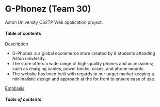 # G-Phonez (Team 30)
Aston University CS2TP Web application project.

#### Table of contents

[Description](#description)  

- G-Phonez is a global ecommerce store created by 8 students attending Aston university.
- The store offers a wide range of high-quality phones and accessories; such as charging cables, power  bricks, cases, and phone mounts.
- The website has been built with regards to our target market keeping a minimalistic design and approach at the for front to ensure ease of use.  

[Emphasis](#emphasis) 
 

##### Table of contents
